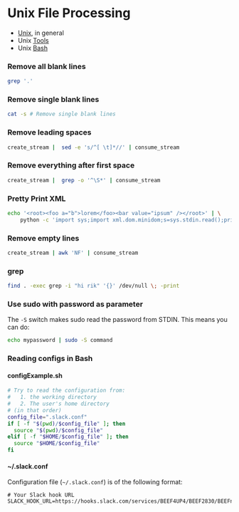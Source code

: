 # Unix File Processing 
 
 * [Unix](./unix.md), in general
 * Unix [Tools](./unix.tools.md)
 * Unix [Bash](./unix.bash.md)

### Remove all blank lines

```bash
grep '.' 
```

### Remove single blank lines

```bash
cat -s # Remove single blank lines
```

### Remove leading spaces

```bash
create_stream |  sed -e 's/^[ \t]*//' | consume_stream
```

### Remove everything after first space

```bash
create_stream |  grep -o '^\S*' | consume_stream
```

### Pretty Print XML

```bash
echo '<root><foo a="b">lorem</foo><bar value="ipsum" /></root>' | \
    python -c 'import sys;import xml.dom.minidom;s=sys.stdin.read();print xml.dom.minidom.parseString(s).toprettyxml()'
```

### Remove empty lines

```bash
create_stream | awk 'NF' | consume_stream
```

### grep

```bash
find . -exec grep -i "hi rik" '{}' /dev/null \; -print
```

### Use sudo with password as parameter

The `-S` switch makes sudo read the password from STDIN. This means you can do:

```bash
echo mypassword | sudo -S command
```

### Reading configs in Bash

#### configExample.sh

```bash
# Try to read the configuration from:
#   1. the working directory
#   2. The user's home directory
# (in that order)
config_file=".slack.conf"
if [ -f "$(pwd)/$config_file" ]; then
  source "$(pwd)/$config_file"
elif [ -f "$HOME/$config_file" ]; then
  source "$HOME/$config_file"
fi
```

#### ~/.slack.conf

 Configuration file (`~/.slack.conf`) is of the following format:

```
# Your Slack hook URL
SLACK_HOOK_URL=https://hooks.slack.com/services/BEEF4UP4/BEEF2830/BEEFnA8zI4lbaMjR6zQ8FoWr
```
